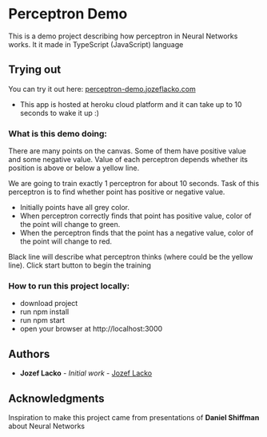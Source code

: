 # Perceptron Demo

This is a demo project describing how perceptron in Neural Networks works. It it made in TypeScript (JavaScript) language

## Trying out

You can try it out here: <a href='http://perceptron-demo.jozeflacko.com'>perceptron-demo.jozeflacko.com</a>

* This app is hosted at heroku cloud platform and it can take up to 10 seconds to wake it up :)

### What is this demo doing:

There are many points on the canvas. Some of them have positive value and some negative value.
Value of each perceptron depends whether its position is above or below a yellow line.

We are going to train exactly 1 perceptron for about 10 seconds. 
Task of this perceptron is to find whether point has positive or negative value. 

* Initially points have all grey color.
* When perceptron correctly finds that point has positive value, color of the point will change to green.
* When the perceptron finds that the point has a negative value, color of the point will change to red.

Black line will describe what perceptron thinks (where could be the yellow line). Click start button to begin the training

### How to run this project locally:

* download project
* run npm install 
* run npm start
* open your browser at http://localhost:3000

## Authors

* **Jozef Lacko** - *Initial work* - [Jozef Lacko](https://www.jozeflacko.com)

## Acknowledgments

Inspiration to make this project came from presentations of **Daniel Shiffman** about Neural Networks 


